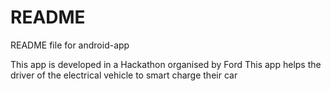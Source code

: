 # README #

README file for android-app

This app is developed in a Hackathon organised by Ford
This app helps the driver of the electrical vehicle to smart charge their car